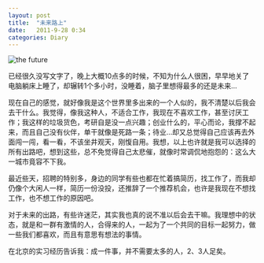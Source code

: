 ```yaml
---
layout: post
title:  "未来路上"
date:   2011-9-28 0:34
categories: Diary
---
```


![the future](http://pic.yupoo.com/mygoare_v/BoU1zcy8/medium.jpg)

已经很久没写文字了，晚上大概10点多的时候，不知为什么人很困，早早地关了电脑躺床上睡了，却辗转1个多小时，没睡着，脑子里想得最多的还是未来...

现在自己的感觉，就好像我是这个世界里多出来的一个人似的，我不清楚以后我会去干什么。我觉得，像我这种人，不适合工作，我现在不喜欢工作，甚至讨厌工作；我这样的垃圾货色，考研自是没一点兴趣；创业什么的，平心而论，我撑不起来，而且自己没有伙伴，单干就像是死路一条；待业...却又总觉得自己应该再去外面闯一闯，看一看，不该坐井观天，刚愎自用。我想，以上也许就是我可以选择的所有出路吧，想到这些，总不免觉得自己太悲催，就像时常调侃地抱怨的：这么大一城市竟容不下我。

最近些天，招聘的特别多，身边的同学有些也都在忙着搞简历，找工作了，而我却仍像个大闲人一样，简历一份没投，还推辞了一个推荐机会，也许是我现在不想找工作，也不想工作的原因吧。

对于未来的出路，有些许迷茫，其实我也真的说不准以后会去干嘛。我理想中的状态，就是和一群有激情的人，合得来的人，一起为了一个共同的目标一起努力，做一些我们都喜欢，而且有意思有想法的事情。

在北京的实习经历告诉我：成一件事，并不需要太多的人，2、3人足矣。
